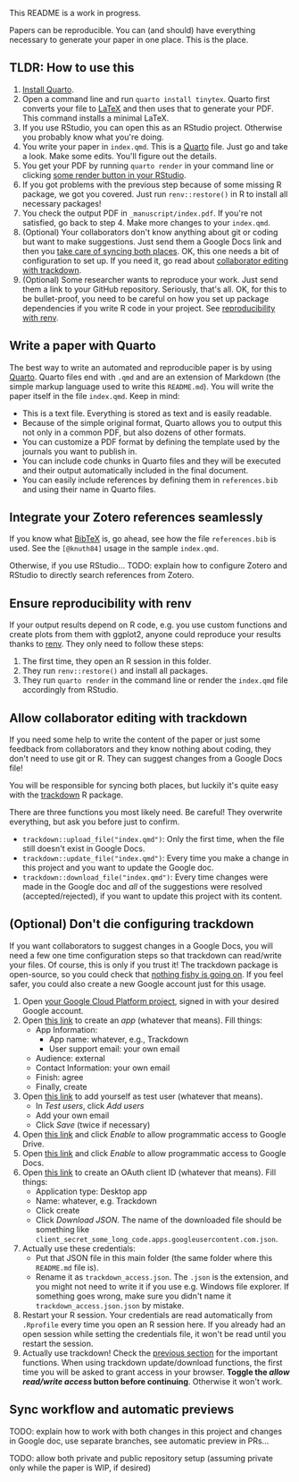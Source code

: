This README is a work in progress.

Papers can be reproducible. You can (and should) have everything necessary to generate your paper in one place. This is the place.

## TLDR: How to use this

1. [Install Quarto](https://quarto.org/docs/get-started/).
2. Open a command line and run `quarto install tinytex`. Quarto first converts your file to [LaTeX](https://en.wikipedia.org/wiki/LaTeX) and then uses that to generate your PDF. This command installs a minimal LaTeX.
3. If you use RStudio, you can open this as an RStudio project. Otherwise you probably know what you're doing.
4. You write your paper in `index.qmd`. This is a [Quarto](https://quarto.org/) file. Just go and take a look. Make some edits. You'll figure out the details.
5. You get your PDF by running `quarto render` in your command line or clicking [some render button in your RStudio](https://quarto.org/docs/get-started/hello/rstudio.html#rendering).
6. If you got problems with the previous step because of some missing R package, we got you covered. Just run `renv::restore()` in R to install all necessary packages!
7. You check the output PDF in `_manuscript/index.pdf`. If you're not satisfied, go back to step 4. Make more changes to your `index.qmd`.
8. (Optional) Your collaborators don't know anything about git or coding but want to make suggestions. Just send them a Google Docs link and then you [take care of syncing both places](#sync-workflow-and-automatic-previews). OK, this one needs a bit of configuration to set up. If you need it, go read about [collaborator editing with trackdown](#allow-collaborator-editing-with-trackdown).
9. (Optional) Some researcher wants to reproduce your work. Just send them a link to your GitHub repository. Seriously, that's all. OK, for this to be bullet-proof, you need to be careful on how you set up package dependencies if you write R code in your project. See [reproducibility with renv](#ensure-reproducibility-with-renv).

## Write a paper with Quarto

The best way to write an automated and reproducible paper is by using [Quarto](https://quarto.org/). Quarto files end with `.qmd` and are an extension of Markdown (the simple markup language used to write this `README.md`). You will write the paper itself in the file `index.qmd`. Keep in mind:

- This is a text file. Everything is stored as text and is easily readable.
- Because of the simple original format, Quarto allows you to output this not only in a common PDF, but also dozens of other formats.
- You can customize a PDF format by defining the template used by the journals you want to publish in.
- You can include code chunks in Quarto files and they will be executed and their output automatically included in the final document.
- You can easily include references by defining them in `references.bib` and using their name in Quarto files.

## Integrate your Zotero references seamlessly

If you know what [BibTeX](https://www.bibtex.org/) is, go ahead, see how the file `references.bib` is used. See the `[@knuth84]` usage in the sample `index.qmd`.

Otherwise, if you use RStudio... TODO: explain how to configure Zotero and RStudio to directly search references from Zotero.

## Ensure reproducibility with renv

If your output results depend on R code, e.g. you use custom functions and create plots from them with ggplot2, anyone could reproduce your results thanks to [renv](https://pkgs.rstudio.com/renv/). They only need to follow these steps:

1. The first time, they open an R session in this folder.
2. They run `renv::restore()` and install all packages.
3. They run `quarto render` in the command line or render the `index.qmd` file accordingly from RStudio.

## Allow collaborator editing with trackdown

If you need some help to write the content of the paper or just some feedback from collaborators and they know nothing about coding, they don't need to use git or R. They can suggest changes from a Google Docs file!

You will be responsible for syncing both places, but luckily it's quite easy with the [trackdown](https://claudiozandonella.github.io/trackdown/) R package.

There are three functions you most likely need. Be careful! They overwrite everything, but ask you before just to confirm.
  - `trackdown::upload_file("index.qmd")`: Only the first time, when the file still doesn't exist in Google Docs.
  - `trackdown::update_file("index.qmd")`: Every time you make a change in this project and you want to update the Google doc.
  - `trackdown::download_file("index.qmd")`: Every time changes were made in the Google doc and *all* of the suggestions were resolved (accepted/rejected), if you want to update this project with its content.

## (Optional) Don't die configuring trackdown

If you want collaborators to suggest changes in a Google Docs, you will need a few one time configuration steps so that trackdown can read/write your files. Of course, this is only if you trust it! The trackdown package is open-source, so you could check that [nothing fishy is going on](https://github.com/ClaudioZandonella/trackdown). If you feel safer, you could also create a new Google account just for this usage.

1. Open [your Google Cloud Platform project](https://console.cloud.google.com/), signed in with your desired Google account.
2. Open [this link](https://console.cloud.google.com/auth/overview/create) to create an _app_ (whatever that means). Fill things:
    - App Information:
        - App name: whatever, e.g., Trackdown
        - User support email: your own email
    - Audience: external
    - Contact Information: your own email
    - Finish: agree
    - Finally, create
3. Open [this link](https://console.cloud.google.com/auth/audience) to add yourself as test user (whatever that means).
    - In _Test users_, click _Add users_
    - Add your own email
    - Click _Save_ (twice if necessary)
4. Open [this link](https://console.cloud.google.com/apis/library/drive.googleapis.com) and click _Enable_ to allow programmatic access to Google Drive.
5. Open [this link](https://console.cloud.google.com/apis/library/docs.googleapis.com) and click _Enable_ to allow programmatic access to Google Docs.
6. Open [this link](https://console.cloud.google.com/auth/clients/create) to create an OAuth client ID (whatever that means). Fill things:
    - Application type: Desktop app
    - Name: whatever, e.g. Trackdown
    - Click create
    - Click  _Download JSON_. The name of the downloaded file should be something like `client_secret_some_long_code.apps.googleusercontent.com.json`.
7. Actually use these credentials:
    - Put that JSON file in this main folder (the same folder where this `README.md` file is).
    - Rename it as `trackdown_access.json`. The `.json` is the extension, and you might not need to write it if you use e.g. Windows file explorer. If something goes wrong, make sure you didn't name it `trackdown_access.json.json` by mistake.
8. Restart your R session. Your credentials are read automatically from `.Rprofile` every time you open an R session here. If you already had an open session while setting the credentials file, it won't be read until you restart the session.
9. Actually use trackdown! Check the [previous section](#allow-collaborator-editing-with-trackdown) for the important functions. When using trackdown update/download functions, the first time you will be asked to grant access in your browser. **Toggle the _allow read/write access_ button before continuing**. Otherwise it won't work.

## Sync workflow and automatic previews

TODO: explain how to work with both changes in this project and changes in Google doc, use separate branches, see automatic preview in PRs...

TODO: allow both private and public repository setup (assuming private only while the paper is WIP, if desired)
